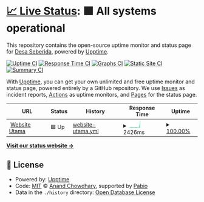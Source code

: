 # [📈 Live Status](https://status.seberida.desa.id): <!--live status--> **🟩 All systems operational**

This repository contains the open-source uptime monitor and status page for [Desa Seberida](https://seberida.desa.id), powered by [Upptime](https://github.com/upptime/upptime).

[![Uptime CI](https://github.com/desa-seberida/status/workflows/Uptime%20CI/badge.svg)](https://github.com/desa-seberida/status/actions?query=workflow%3A%22Uptime+CI%22)
[![Response Time CI](https://github.com/desa-seberida/status/workflows/Response%20Time%20CI/badge.svg)](https://github.com/desa-seberida/status/actions?query=workflow%3A%22Response+Time+CI%22)
[![Graphs CI](https://github.com/desa-seberida/status/workflows/Graphs%20CI/badge.svg)](https://github.com/desa-seberida/status/actions?query=workflow%3A%22Graphs+CI%22)
[![Static Site CI](https://github.com/desa-seberida/status/workflows/Static%20Site%20CI/badge.svg)](https://github.com/desa-seberida/status/actions?query=workflow%3A%22Static+Site+CI%22)
[![Summary CI](https://github.com/desa-seberida/status/workflows/Summary%20CI/badge.svg)](https://github.com/desa-seberida/status/actions?query=workflow%3A%22Summary+CI%22)

With [Upptime](https://upptime.js.org), you can get your own unlimited and free uptime monitor and status page, powered entirely by a GitHub repository. We use [Issues](https://github.com/desa-seberida/status/issues) as incident reports, [Actions](https://github.com/desa-seberida/status/actions) as uptime monitors, and [Pages](https://status.seberida.desa.id) for the status page.

<!--start: status pages-->
<!-- This summary is generated by Upptime (https://github.com/upptime/upptime) -->
<!-- Do not edit this manually, your changes will be overwritten -->
<!-- prettier-ignore -->
| URL | Status | History | Response Time | Uptime |
| --- | ------ | ------- | ------------- | ------ |
| <img alt="" src="https://icons.duckduckgo.com/ip3/seberida.desa.id.ico" height="13"> [Website Utama](https://seberida.desa.id) | 🟩 Up | [website-utama.yml](https://github.com/desa-seberida/status/commits/HEAD/history/website-utama.yml) | <details><summary><img alt="Response time graph" src="./graphs/website-utama/response-time-week.png" height="20"> 2426ms</summary><br><a href="https://status.seberida.desa.id/history/website-utama"><img alt="Response time 1473" src="https://img.shields.io/endpoint?url=https%3A%2F%2Fraw.githubusercontent.com%2Fdesa-seberida%2Fstatus%2FHEAD%2Fapi%2Fwebsite-utama%2Fresponse-time.json"></a><br><a href="https://status.seberida.desa.id/history/website-utama"><img alt="24-hour response time 11798" src="https://img.shields.io/endpoint?url=https%3A%2F%2Fraw.githubusercontent.com%2Fdesa-seberida%2Fstatus%2FHEAD%2Fapi%2Fwebsite-utama%2Fresponse-time-day.json"></a><br><a href="https://status.seberida.desa.id/history/website-utama"><img alt="7-day response time 2426" src="https://img.shields.io/endpoint?url=https%3A%2F%2Fraw.githubusercontent.com%2Fdesa-seberida%2Fstatus%2FHEAD%2Fapi%2Fwebsite-utama%2Fresponse-time-week.json"></a><br><a href="https://status.seberida.desa.id/history/website-utama"><img alt="30-day response time 1602" src="https://img.shields.io/endpoint?url=https%3A%2F%2Fraw.githubusercontent.com%2Fdesa-seberida%2Fstatus%2FHEAD%2Fapi%2Fwebsite-utama%2Fresponse-time-month.json"></a><br><a href="https://status.seberida.desa.id/history/website-utama"><img alt="1-year response time 1473" src="https://img.shields.io/endpoint?url=https%3A%2F%2Fraw.githubusercontent.com%2Fdesa-seberida%2Fstatus%2FHEAD%2Fapi%2Fwebsite-utama%2Fresponse-time-year.json"></a></details> | <details><summary><a href="https://status.seberida.desa.id/history/website-utama">100.00%</a></summary><a href="https://status.seberida.desa.id/history/website-utama"><img alt="All-time uptime 100.00%" src="https://img.shields.io/endpoint?url=https%3A%2F%2Fraw.githubusercontent.com%2Fdesa-seberida%2Fstatus%2FHEAD%2Fapi%2Fwebsite-utama%2Fuptime.json"></a><br><a href="https://status.seberida.desa.id/history/website-utama"><img alt="24-hour uptime 100.00%" src="https://img.shields.io/endpoint?url=https%3A%2F%2Fraw.githubusercontent.com%2Fdesa-seberida%2Fstatus%2FHEAD%2Fapi%2Fwebsite-utama%2Fuptime-day.json"></a><br><a href="https://status.seberida.desa.id/history/website-utama"><img alt="7-day uptime 100.00%" src="https://img.shields.io/endpoint?url=https%3A%2F%2Fraw.githubusercontent.com%2Fdesa-seberida%2Fstatus%2FHEAD%2Fapi%2Fwebsite-utama%2Fuptime-week.json"></a><br><a href="https://status.seberida.desa.id/history/website-utama"><img alt="30-day uptime 100.00%" src="https://img.shields.io/endpoint?url=https%3A%2F%2Fraw.githubusercontent.com%2Fdesa-seberida%2Fstatus%2FHEAD%2Fapi%2Fwebsite-utama%2Fuptime-month.json"></a><br><a href="https://status.seberida.desa.id/history/website-utama"><img alt="1-year uptime 100.00%" src="https://img.shields.io/endpoint?url=https%3A%2F%2Fraw.githubusercontent.com%2Fdesa-seberida%2Fstatus%2FHEAD%2Fapi%2Fwebsite-utama%2Fuptime-year.json"></a></details>

<!--end: status pages-->

[**Visit our status website →**](https://status.seberida.desa.id)

## 📄 License

- Powered by: [Upptime](https://github.com/upptime/upptime)
- Code: [MIT](./LICENSE) © [Anand Chowdhary](https://anandchowdhary.com), supported by [Pabio](https://pabio.com)
- Data in the `./history` directory: [Open Database License](https://opendatacommons.org/licenses/odbl/1-0/)
